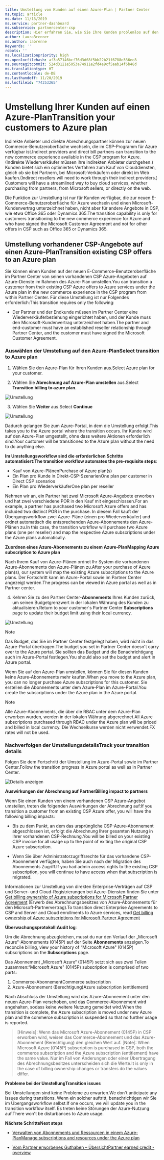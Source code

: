 ```yaml
---
title: Umstellung von Kunden auf einen Azure-Plan | Partner Center
ms.topic: article
ms.date: 11/13/2019
ms.service: partner-dashboard
ms.subservice: partnercenter-csp
description: Hier erfahren Sie, wie Sie Ihre Kunden problemlos auf den Azure-Plan umstellen können.
author: LauraBrenner
ms.author: labrenne
Keywords: ''
robots: ''
ms.localizationpriority: high
ms.openlocfilehash: af3a57146bcf76d3d68f5bb22b21f6788e336ee8
ms.sourcegitcommit: 524d3121e5053a74911e2fd4e9cf5aab14f6b48d
ms.translationtype: HT
ms.contentlocale: de-DE
ms.lasthandoff: 11/20/2019
ms.locfileid: "74253265"
---
```

# <a name="transition-your-customers-to-azure-plan"></a><span data-ttu-id="7cf00-103">Umstellung Ihrer Kunden auf einen Azure-Plan</span><span class="sxs-lookup"><span data-stu-id="7cf00-103">Transition your customers to Azure plan</span></span>

<span data-ttu-id="7cf00-104">Indirekte Anbieter und direkte Abrechnungspartner können zur neuen Commerce-Benutzeroberfläche wechseln, die im CSP-Programm für Azure verfügbar ist.</span><span class="sxs-lookup"><span data-stu-id="7cf00-104">Indirect providers and direct bill partners can transition to the new commerce experience available in the CSP program for Azure.</span></span> <span data-ttu-id="7cf00-105">(Indirekte Wiederverkäufer müssen ihre indirekten Anbieter durchgehen.) Kunden bietet sich ein optimiertes Verfahren zum Kauf von Clouddiensten, gleich ob sie bei Partnern, bei Microsoft-Verkäufern oder direkt im Web kaufen.</span><span class="sxs-lookup"><span data-stu-id="7cf00-105">(Indirect resellers will need to work through their indirect providers.) Customers will have a streamlined way to buy cloud services, whether purchasing from partners, from Microsoft sellers, or directly on the web.</span></span>

<span data-ttu-id="7cf00-106">Die Funktion zur Umstellung ist nur für Kunden verfügbar, die zur neuen E-Commerce-Benutzeroberfläche für Azure wechseln und einen Microsoft-Kundenvertrag unterzeichnet haben, nicht aber für andere Angebote in CSP, wie etwa Office 365 oder Dynamics 365.</span><span class="sxs-lookup"><span data-stu-id="7cf00-106">The transition capability is only for customers transitioning to the new commerce experience for Azure and who have signed the Microsoft Customer Agreement and not for other offers in CSP such as Office 365 or Dynamics 365.</span></span>

## <a name="transition-existing-csp-offers-to-an-azure-plan"></a><span data-ttu-id="7cf00-107">Umstellung vorhandener CSP-Angebote auf einen Azure-Plan</span><span class="sxs-lookup"><span data-stu-id="7cf00-107">Transition existing CSP offers to an Azure plan</span></span>

<span data-ttu-id="7cf00-108">Sie können einen Kunden auf der neuen E-Commerce-Benutzeroberfläche im Partner Center von seinen vorhandenen CSP Azure-Angeboten auf Azure-Dienste im Rahmen des Azure-Plan umstellen.</span><span class="sxs-lookup"><span data-stu-id="7cf00-108">You can transition a customer from their existing CSP Azure offers to Azure services under the Azure plan in the new commerce experience in the CSP program from within Partner Center.</span></span> <span data-ttu-id="7cf00-109">Für diese Umstellung ist nur Folgendes erforderlich:</span><span class="sxs-lookup"><span data-stu-id="7cf00-109">This transition requires only the following:</span></span>

- <span data-ttu-id="7cf00-110">Der Partner und der Endkunde müssen im Partner Center eine Wiederverkäuferbeziehung eingerichtet haben, und der Kunde muss den Microsoft-Kundenvertrag unterzeichnet haben.</span><span class="sxs-lookup"><span data-stu-id="7cf00-110">The partner and end-customer must have an established reseller relationship through Partner Center, and the customer must have signed the Microsoft Customer Agreement.</span></span>

### <a name="select-transition-to-azure-plan"></a><span data-ttu-id="7cf00-111">Auswählen der Umstellung auf den Azure-Plan</span><span class="sxs-lookup"><span data-stu-id="7cf00-111">Select transition to Azure plan</span></span>

1. <span data-ttu-id="7cf00-112">Wählen Sie den Azure-Plan für Ihren Kunden aus.</span><span class="sxs-lookup"><span data-stu-id="7cf00-112">Select Azure plan for your customer.</span></span>

2. <span data-ttu-id="7cf00-113">Wählen Sie **Abrechnung auf Azure-Plan umstellen** aus.</span><span class="sxs-lookup"><span data-stu-id="7cf00-113">Select **Transition billing to azure plan**.</span></span>

![Umstellung](images/azure/transition1.png)

3. <span data-ttu-id="7cf00-115">Wählen Sie **Weiter** aus.</span><span class="sxs-lookup"><span data-stu-id="7cf00-115">Select **Continue**</span></span>

![Umstellung](images/azure/transition2.png)

<span data-ttu-id="7cf00-117">Dadurch gelangen Sie zum Azure-Portal, in dem die Umstellung erfolgt.</span><span class="sxs-lookup"><span data-stu-id="7cf00-117">This takes you to the Azure portal where the transition occurs.</span></span> <span data-ttu-id="7cf00-118">Ihr Kunde wird auf den Azure-Plan umgestellt, ohne dass weitere Aktionen erforderlich sind.</span><span class="sxs-lookup"><span data-stu-id="7cf00-118">Your customer will be transitioned to the Azure plan without the need to do anything else.</span></span> 

<span data-ttu-id="7cf00-119">**Im Umstellungsworkflow sind die erforderlichen Schritte automatisiert**:</span><span class="sxs-lookup"><span data-stu-id="7cf00-119">**The transition workflow automates the pre-requisite steps**:</span></span> 

- <span data-ttu-id="7cf00-120">Kauf von Azure-Plänen</span><span class="sxs-lookup"><span data-stu-id="7cf00-120">Purchase of Azure plan(s)</span></span> 
- <span data-ttu-id="7cf00-121">Ein Plan pro Kunde in Direkt-CSP-Szenarien</span><span class="sxs-lookup"><span data-stu-id="7cf00-121">One plan per customer in Direct CSP scenarios</span></span>  
- <span data-ttu-id="7cf00-122">Ein Plan pro Wiederverkäufer</span><span class="sxs-lookup"><span data-stu-id="7cf00-122">One plan per reseller</span></span>  

<span data-ttu-id="7cf00-123">Nehmen wir an, ein Partner hat zwei Microsoft Azure-Angebote erworben und hat zwei verschiedene POR in den Kauf mit eingeschlossen.</span><span class="sxs-lookup"><span data-stu-id="7cf00-123">For an example, a partner has purchased two Microsoft Azure offers and has included two distinct POR in the purchase.</span></span> <span data-ttu-id="7cf00-124">In diesem Fall kauft der Übergangsworkflow zwei Azure-Pläne (einen pro Wiederverkäufer) und ordnet automatisch die entsprechenden Azure-Abonnements den Azure-Plänen zu.</span><span class="sxs-lookup"><span data-stu-id="7cf00-124">In this case, the transition workflow will purchase two Azure plans (one per reseller) and map the respective Azure subscriptions under the Azure plans automatically.</span></span>  

<span data-ttu-id="7cf00-125">**Zuordnen eines Azure-Abonnements zu einem Azure-Plan**</span><span class="sxs-lookup"><span data-stu-id="7cf00-125">**Mapping Azure subscription to Azure plan**</span></span>

<span data-ttu-id="7cf00-126">Nach Ihrem Kauf von Azure-Plänen ordnet Ihr System die vorhandenen Azure-Abonnements den Azure-Plänen zu.</span><span class="sxs-lookup"><span data-stu-id="7cf00-126">After your purchase of Azure plan(s), our system will map the existing Azure subscriptions to the Azure plans.</span></span> <span data-ttu-id="7cf00-127">Der Fortschritt kann im Azure-Portal sowie im Partner Center angezeigt werden.</span><span class="sxs-lookup"><span data-stu-id="7cf00-127">The progress can be viewed in Azure portal as well as in Partner center.</span></span> 

4. <span data-ttu-id="7cf00-128">Kehren Sie zu den Partner Center-**Abonnements** Ihres Kunden zurück, um seinen Budgetgrenzwert in der lokalen Währung des Kunden zu aktualisieren.</span><span class="sxs-lookup"><span data-stu-id="7cf00-128">Return to your customer's Partner Center **Subscriptions** page to update their budget limit using their local currency.</span></span> 

![Umstellung](images/azure/transition3.png)

>[!NOTE]
><span data-ttu-id="7cf00-130">Das Budget, das Sie im Partner Center festgelegt haben, wird nicht in das Azure-Portal übertragen.</span><span class="sxs-lookup"><span data-stu-id="7cf00-130">The budget you set in Partner Center doesn't carry over to the Azure portal.</span></span> <span data-ttu-id="7cf00-131">Sie sollten das Budget und die Benachrichtigung auch im Azure-Portal festlegen.</span><span class="sxs-lookup"><span data-stu-id="7cf00-131">You should also set the budget and alert in Azure portal.</span></span>

<span data-ttu-id="7cf00-132">Wenn Sie auf den Azure-Plan umstellen, können Sie für diesen Kunden keine Azure-Abonnements mehr kaufen.</span><span class="sxs-lookup"><span data-stu-id="7cf00-132">When you move to the Azure plan, you can no longer purchase Azure subscriptions for this customer.</span></span> <span data-ttu-id="7cf00-133">Sie erstellen die Abonnements unter dem Azure-Plan im Azure-Portal.</span><span class="sxs-lookup"><span data-stu-id="7cf00-133">You create the subscriptions under the Azure plan in the Azure portal.</span></span>

>[!NOTE]
> <span data-ttu-id="7cf00-134">Alle Azure-Abonnements, die über die RBAC unter dem Azure-Plan erworben wurden, werden in der lokalen Währung abgerechnet.</span><span class="sxs-lookup"><span data-stu-id="7cf00-134">All Azure subscriptions purchased through RBAC under the Azure plan will be priced and billed in local currency.</span></span> <span data-ttu-id="7cf00-135">Die Wechselkurse werden nicht verwendet.</span><span class="sxs-lookup"><span data-stu-id="7cf00-135">FX rates will not be used.</span></span>

### <a name="track-your-transition-details"></a><span data-ttu-id="7cf00-136">Nachverfolgen der Umstellungsdetails</span><span class="sxs-lookup"><span data-stu-id="7cf00-136">Track your transition details</span></span>

<span data-ttu-id="7cf00-137">Folgen Sie dem Fortschritt der Umstellung im Azure-Portal sowie im Partner Center.</span><span class="sxs-lookup"><span data-stu-id="7cf00-137">Follow the transition progress in Azure portal as well as in Partner Center.</span></span>

![Details anzeigen](images/azure/details1.png)

<span data-ttu-id="7cf00-139">**Auswirkungen der Abrechnung auf Partner**</span><span class="sxs-lookup"><span data-stu-id="7cf00-139">**Billing impact to partners**</span></span>

<span data-ttu-id="7cf00-140">Wenn Sie einen Kunden von einem vorhandenen CSP Azure-Angebot umstellen, treten die folgenden Auswirkungen der Abrechnung auf:</span><span class="sxs-lookup"><span data-stu-id="7cf00-140">If you transition a customer from an existing CSP Azure offer, you will have the following billing impacts:</span></span>

- <span data-ttu-id="7cf00-141">Bis zu dem Punkt, an dem das ursprüngliche CSP-Azure-Abonnement abgeschlossen ist, erfolgt die Abrechnung Ihrer gesamten Nutzung in Ihrer vorhandenen CSP-Rechnung.</span><span class="sxs-lookup"><span data-stu-id="7cf00-141">You will be billed on your existing CSP invoice for all usage up to the point of exiting the original CSP Azure subscription.</span></span>

- <span data-ttu-id="7cf00-142">Wenn Sie über Administratorzugriffsrechte für das vorhandene CSP-Abonnement verfügten, haben Sie auch nach der Migration des Abonnements Zugriff.</span><span class="sxs-lookup"><span data-stu-id="7cf00-142">If you had admin access rights to the existing CSP subscription, you will continue to have access when that subscription is migrated.</span></span>

<span data-ttu-id="7cf00-143">Informationen zur Umstellung von direkten Enterprise-Verträgen auf CSP und Server- und Cloud-Registrierungen bei Azure-Diensten finden Sie unter [Get billing ownership of Azure subscriptions for Microsoft Partner Agreement](https://docs.microsoft.com/azure/billing/mpa-request-ownership) (Erwerb des Abrechnungsbesitzes von Azure-Abonnements für den Microsoft-Partnervertrag).</span><span class="sxs-lookup"><span data-stu-id="7cf00-143">To transition direct Enterprise Agreements to CSP and Server and Cloud enrollments to Azure services, read [Get billing ownership of Azure subscriptions for Microsoft Partner Agreement](https://docs.microsoft.com/azure/billing/mpa-request-ownership)</span></span>

<span data-ttu-id="7cf00-144">**Überwachungsprotokoll**:</span><span class="sxs-lookup"><span data-stu-id="7cf00-144">**Audit log**:</span></span>

<span data-ttu-id="7cf00-145">Um die Abrechnung abzugleichen, musst du nur den Verlauf der „Microsoft Azure“-Abonnements (0145P) auf der Seite **Abonnements** anzeigen.</span><span class="sxs-lookup"><span data-stu-id="7cf00-145">To reconcile billing, view your history of “Microsoft Azure" (0145P) subscriptions on the **Subscriptions** page.</span></span> 

<span data-ttu-id="7cf00-146">Das Abonnement „Microsoft Azure“ (0145P) setzt sich aus zwei Teilen zusammen:</span><span class="sxs-lookup"><span data-stu-id="7cf00-146">“Microsoft Azure" (0145P) subscription is comprised of two parts:</span></span>
1. <span data-ttu-id="7cf00-147">Commerce-Abonnement</span><span class="sxs-lookup"><span data-stu-id="7cf00-147">Commerce subscription</span></span> 
2. <span data-ttu-id="7cf00-148">Azure-Abonnement (Berechtigung)</span><span class="sxs-lookup"><span data-stu-id="7cf00-148">Azure subscription (entitlement)</span></span>

<span data-ttu-id="7cf00-149">Nach Abschluss der Umstellung wird das Azure-Abonnement unter den neuen Azure-Plan verschoben, und das Commerce-Abonnement wird angehalten, sodass keine weitere Nutzung gemeldet wird.</span><span class="sxs-lookup"><span data-stu-id="7cf00-149">When the transition is complete, the Azure subscription is moved under new Azure plan and the commerce subscription is suspended so that no further usage is reported.</span></span>  

>[Hinweis]: Wenn das Microsoft Azure-Abonnement (0145P) in CSP erworben wird, weisen das Commerce-Abonnement und das Azure-Abonnement (Berechtigung) den gleichen Wert auf.
>[Note]: When Microsoft Azure (0145P) subscription is purchased in CSP, both the commerce subscription and the Azure subscription (entitlement) have the same value. <span data-ttu-id="7cf00-151">Nur im Fall von Änderungen oder einer Übertragung des Abrechnungsbesitzes unterscheiden sich die Werte.</span><span class="sxs-lookup"><span data-stu-id="7cf00-151">It is only in the case of billing ownership changes or transfers do the values differ.</span></span> 

<span data-ttu-id="7cf00-152">**Probleme bei der Umstellung**</span><span class="sxs-lookup"><span data-stu-id="7cf00-152">**Transition issues**</span></span>

<span data-ttu-id="7cf00-153">Bei Umstellungen sind keine Probleme zu erwarten.</span><span class="sxs-lookup"><span data-stu-id="7cf00-153">We don't anticipate any issues during transitions.</span></span> <span data-ttu-id="7cf00-154">Wenn ein solcher auftritt, benachrichtigen wir Sie im Übergangsworkflow selbst.</span><span class="sxs-lookup"><span data-stu-id="7cf00-154">If one occurs, we will update you in the transition workflow itself.</span></span> <span data-ttu-id="7cf00-155">Es treten keine Störungen der Azure-Nutzung auf.</span><span class="sxs-lookup"><span data-stu-id="7cf00-155">There won't be disturbances to Azure usage.</span></span>  

<span data-ttu-id="7cf00-156">**Nächste Schritte**</span><span class="sxs-lookup"><span data-stu-id="7cf00-156">**Next steps**</span></span>

- [<span data-ttu-id="7cf00-157">Verwalten von Abonnements und Ressourcen in einem Azure-Plan</span><span class="sxs-lookup"><span data-stu-id="7cf00-157">Manage subscriptions and resources under the Azure plan</span></span>](azure-plan-manage.md)

- [<span data-ttu-id="7cf00-158">Vom Partner erworbenes Guthaben – Übersicht</span><span class="sxs-lookup"><span data-stu-id="7cf00-158">Partner earned credit - overview</span></span>](partner-earned-credit.md)



